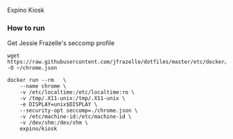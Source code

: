 Expino Kiosk

### How to run

Get Jessie Frazelle's seccomp profile

```
wget https://raw.githubusercontent.com/jfrazelle/dotfiles/master/etc/docker/seccomp/chrome.json -O ~/chrome.json
```

```
docker run --rm   \
	--name chrome \
    -v /etc/localtime:/etc/localtime:ro \
    -v /tmp/.X11-unix:/tmp/.X11-unix \
    -e DISPLAY=unix$DISPLAY \
	--security-opt seccomp=./chrome.json \
	-v /etc/machine-id:/etc/machine-id \
	-v /dev/shm:/dev/shm \
	expino/kiosk
```
